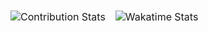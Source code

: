  
<table>
<thead>
<tr>
<td>

![Contribution Stats](https://github-readme-stats.vercel.app/api?username=kvaps&show_icons=true&include_all_commits=true&custom_title=GitHub+Stats)
  
</td>
<td>
      
![Wakatime Stats](https://github-readme-stats.vercel.app/api/wakatime?username=@kvaps)
 
</td>
</tr>
</thead>
</table>
